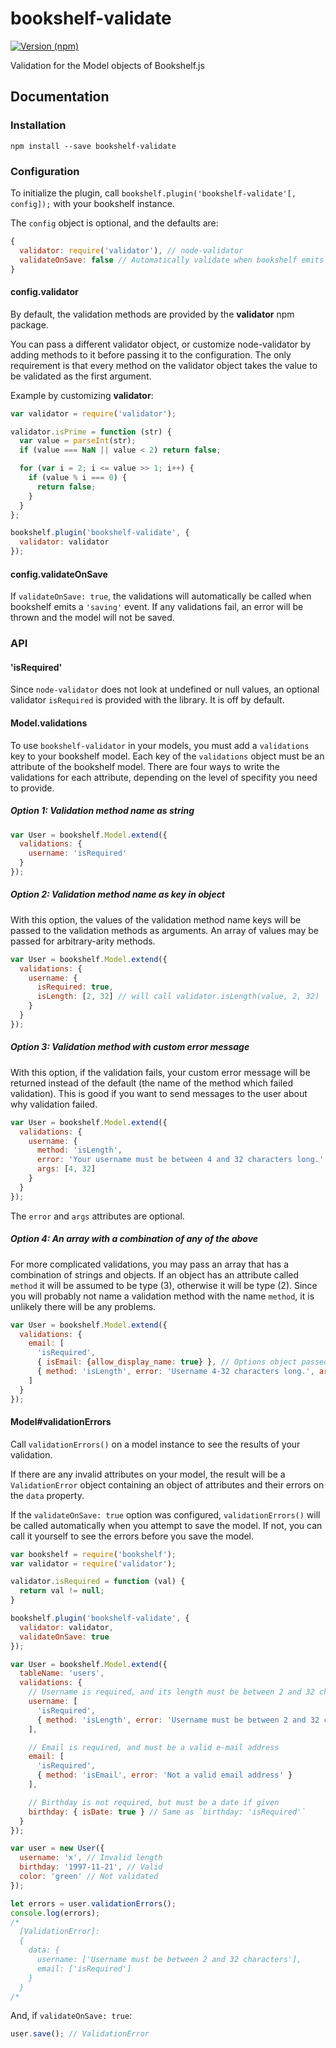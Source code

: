 # bookshelf-validate

[![Version (npm)](https://img.shields.io/npm/v/bookshelf-validate.svg)](https://npmjs.com/package/bookshelf-validate)

Validation for the Model objects of Bookshelf.js

## Documentation

### Installation

```
npm install --save bookshelf-validate
```

### Configuration

To initialize the plugin, call `bookshelf.plugin('bookshelf-validate'[, config]);` with your
bookshelf instance.

The `config` object is optional, and the defaults are:

```js
{
  validator: require('validator'), // node-validator
  validateOnSave: false // Automatically validate when bookshelf emits 'saving' event
}
```

#### config.validator

By default, the validation methods are provided by the __validator__ npm package.

You can pass a different validator object, or customize node-validator by adding
methods to it before passing it to the configuration. The only requirement
is that every method on the validator object takes the value to be validated as the
first argument.

Example by customizing __validator__:

``` js
var validator = require('validator');

validator.isPrime = function (str) {
  var value = parseInt(str);
  if (value === NaN || value < 2) return false;

  for (var i = 2; i <= value >> 1; i++) {
    if (value % i === 0) {
      return false;
    }
  }
};

bookshelf.plugin('bookshelf-validate', {
  validator: validator
});
```

#### config.validateOnSave

If `validateOnSave: true`, the validations will automatically be called
when bookshelf emits a `'saving'` event. If any validations fail, an
error will be thrown and the model will not be saved.

### API

#### 'isRequired'

Since `node-validator` does not look at undefined or null values, an optional
validator `isRequired` is provided with the library. It is off by default.

#### Model.validations

To use `bookshelf-validator` in your models, you must add a `validations`
key to your bookshelf model. Each key of the `validations` object must be
an attribute of the bookshelf model. There are four ways to write the
validations for each attribute, depending on the level of specifity you need
to provide.

##### Option 1: Validation method name as string

```js
var User = bookshelf.Model.extend({
  validations: {
    username: 'isRequired'
  }
});
```

##### Option 2: Validation method name as key in object

With this option, the values of the validation method name keys will be passed
to the validation methods as arguments. An array of values may be passed
for arbitrary-arity methods.

```js
var User = bookshelf.Model.extend({
  validations: {
    username: {
      isRequired: true,
      isLength: [2, 32] // will call validator.isLength(value, 2, 32)
    }
  }
});
```


##### Option 3: Validation method with custom error message

With this option, if the validation fails, your custom error message will be
returned instead of the default (the name of the method which failed validation).
This is good if you want to send messages to the user about why validation failed.

```js
var User = bookshelf.Model.extend({
  validations: {
    username: {
      method: 'isLength',
      error: 'Your username must be between 4 and 32 characters long.',
      args: [4, 32]
    }
  }
});
```

The `error` and `args` attributes are optional.

##### Option 4: An array with a combination of any of the above

For more complicated validations, you may pass an array that has a combination
of strings and objects. If an object has an attribute called `method` it will be
assumed to be type (3), otherwise it will be type (2). Since you will probably
not name a validation method with the name `method`, it is unlikely there will
be any problems.

```js
var User = bookshelf.Model.extend({
  validations: {
    email: [
      'isRequired',
      { isEmail: {allow_display_name: true} }, // Options object passed to node-validator
      { method: 'isLength', error: 'Username 4-32 characters long.', args: [4, 32] } // Custom error message
    ]
  }
});
```

#### Model#validationErrors

Call `validationErrors()` on a model instance to see the results of your validation.

If there are any invalid attributes on your model, the result will be a
`ValidationError` object containing an object of attributes and their errors on
the `data` property.

If the `validateOnSave: true` option was configured, `validationErrors()` will
be called automatically when you attempt to save the model. If not, you can
call it yourself to see the errors before you save the model.

``` js
var bookshelf = require('bookshelf');
var validator = require('validator');

validator.isRequired = function (val) {
  return val != null;
}

bookshelf.plugin('bookshelf-validate', {
  validator: validator,
  validateOnSave: true
});

var User = bookshelf.Model.extend({
  tableName: 'users',
  validations: {
    // Username is required, and its length must be between 2 and 32 characters
    username: [
      'isRequired',
      { method: 'isLength', error: 'Username must be between 2 and 32 characters.', args: [2, 32] }
    ],

    // Email is required, and must be a valid e-mail address
    email: [
      'isRequired',
      { method: 'isEmail', error: 'Not a valid email address' }
    ],

    // Birthday is not required, but must be a date if given
    birthday: { isDate: true } // Same as `birthday: 'isRequired'`
  }
});

var user = new User({
  username: 'x', // Invalid length
  birthday: '1997-11-21', // Valid
  color: 'green' // Not validated
});

let errors = user.validationErrors();
console.log(errors);
/*
  [ValidationError]:
  {
    data: {
      username: ['Username must be between 2 and 32 characters'],
      email: ['isRequired']
    }
  }
/*
```

And, if `validateOnSave: true`:

```js
user.save(); // ValidationError
```

